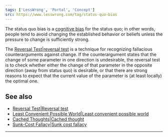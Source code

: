 ```yaml
---
tags: ['LessWrong', 'Portal', 'Concept']
src: https://www.lesswrong.com/tag/status-quo-bias
---
```


The status quo bias is a [cognitive bias](https://wiki.lesswrong.com/wiki/cognitive_bias) for the status quo; in other words, people tend to avoid changing the established behavior or beliefs unless the pressure to change is sufficiently strong.

The [Reversal Test|reversal test](https://www.lesswrong.com/tag/reversal-test) is a technique for recognizing fallacious counterarguments against change. If the counterargument states that the change of some parameter in one direction is undesirable, the reversal test is to check whether either the change of that parameter in the opposite direction (away from status quo) is desirable, or that there are strong reasons to expect that the current value of the parameter is (at least locally) the optimal one.

## See also
- [Reversal Test|Reversal test](https://www.lesswrong.com/tag/reversal-test)
- [Least Convenient Possible World|Least convenient possible world](https://www.lesswrong.com/tag/least-convenient-possible-world)
- [Cached Thoughts|Cached thought](https://www.lesswrong.com/tag/cached-thought)
- [Sunk-Cost Fallacy|Sunk cost fallacy](https://www.lesswrong.com/tag/sunk-cost-fallacy)



---

